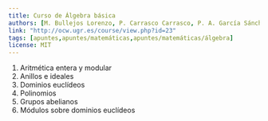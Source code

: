 ```yaml
---
title: Curso de Álgebra básica
authors: [M. Bullejos Lorenzo, P. Carrasco Carrasco, P. A. García Sánchez, A. Martínez Cegarra, E. Miranda Palacios, A. Rodríguez Garzón]
link: "http://ocw.ugr.es/course/view.php?id=23"
tags: [apuntes,apuntes/matemáticas,apuntes/matemáticas/álgebra]
license: MIT
---
```


1.	Aritmética entera y modular
2.	Anillos e ideales
3.	Dominios euclídeos
4.	Polinomios
5.	Grupos abelianos
6.	Módulos sobre dominios euclídeos
